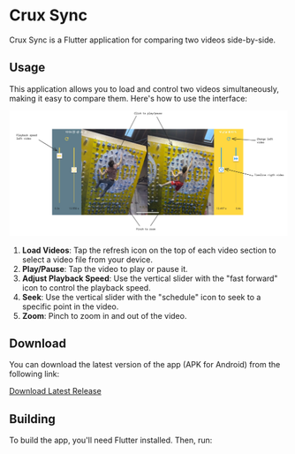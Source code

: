 # Crux Sync

Crux Sync is a Flutter application for comparing two videos side-by-side.

## Usage

This application allows you to load and control two videos simultaneously, making it easy to compare them. Here's how to use the interface:

![Interface explanation](assets/screenshot-explain.png)

1. **Load Videos**: Tap the refresh icon on the top of each video section to select a video file from your device.
2. **Play/Pause**: Tap the video to play or pause it.
3. **Adjust Playback Speed**: Use the vertical slider with the "fast forward" icon to control the playback speed.
4. **Seek**: Use the vertical slider with the "schedule" icon to seek to a specific point in the video.
5. **Zoom**: Pinch to zoom in and out of the video.

## Download

You can download the latest version of the app (APK for Android) from the following link:

[Download Latest Release](https://github.com/adrianlzt/crux-sync/releases/latest/download/app-release-signed.apk)

## Building

To build the app, you'll need Flutter installed. Then, run:
